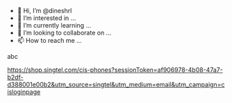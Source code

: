 - 👋 Hi, I’m @dineshrl
- 👀 I’m interested in ...
- 🌱 I’m currently learning ...
- 💞️ I’m looking to collaborate on ...
- 📫 How to reach me ...

<!---
dineshrl/dineshrl is a ✨ special ✨ repository because its `README.md` (this file) appears on your GitHub profile.
You can click the Preview link to take a look at your changes.
--->
abc

https://shop.singtel.com/cis-phones?sessionToken=af906978-4b08-47a7-b2df-d388001e00b2&utm_source=singtel&utm_medium=email&utm_campaign=cisloginpage
